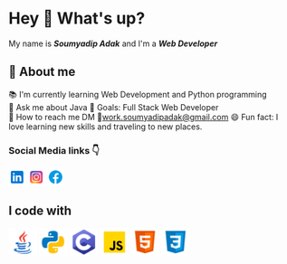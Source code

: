 # Hey 👋 What's up?

My name is <b><i>Soumyadip Adak</i></b> and I'm a <b><i>Web Developer</i></b>

## 🔗 About me
📚 I'm currently learning Web Development and Python programming <br>
💬 Ask me about Java
🎯 Goals: Full Stack Web Developer <br>
📧 How to reach me DM 📱work.soumyadipadak@gmail.com
😄 Fun fact: I love learning new skills and traveling to new places. <br>

### Social Media links 👇

<p align="left">
    <a href="https://www.linkedin.com/in/soumyadip-adak-a19b03281/"><img src="linkedin.png" alt="LinkedIn Icon" width="30px" height="auto"></a>
    <a href="https://www.instagram.com/soumyadip_adak8888"><img src="instagram.png" alt="Instagram Icon" width="30px" height="auto"></a>
    <a href="https://www.facebook.com/soumyadip.adak.99"><img src="facebook.png" alt="Facebook Icon" width="30px" height="auto"></a>
</p>

## I code with

<p align="left">
    <img src="java.png" alt="Java Icon" width="50px" height="50px">
    <img src="python.png" alt="python Icon" width="50px" height="50px">
    <img src="c-programming.png" alt="C Icon" width="50px" height="50px">
    <img src="javascript.png" alt="JavaScript Icon" width="50px" height="auto">
    <img src="html.png" alt="HTML5 Icon" width="50px" height="auto">
    <img src="css.png" alt="CSS3 Icon" width="50px" height="auto">
</p>

##
